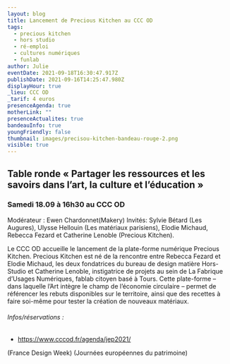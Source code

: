 ```yaml
---
layout: blog
title: Lancement de Precious Kitchen au CCC OD
tags:
  - precious kitchen
  - hors studio
  - ré-emploi
  - cultures numériques
  - funlab
author: Julie
eventDate: 2021-09-18T16:30:47.917Z
publishDate: 2021-09-16T14:25:47.980Z
displayHour: true
_lieu: CCC OD
_tarif: 4 euros
presenceAgenda: true
motherLink: ""
presenceActualites: true
bandeauInfo: true
youngFriendly: false
thumbnail: images/precisou-kitchen-bandeau-rouge-2.png
visible: true
---
```

## Table ronde « Partager les ressources et les savoirs dans l’art, la culture et l’éducation » 
### Samedi 18.09 à 16h30 au CCC OD


Modérateur : Ewen Chardonnet(Makery)
Invités: Sylvie Bétard (Les Augures), Ulysse Hellouin (Les matériaux parisiens), Elodie Michaud, Rebecca Fezard et Catherine Lenoble (Precious Kitchen).

Le CCC OD accueille le lancement de la plate-forme numérique Precious Kitchen. Precious Kitchen est né de la rencontre entre Rebecca Fezard et Elodie Michaud, les deux fondatrices du bureau de design matière Hors-Studio et Catherine Lenoble, instigatrice de projets au sein de La Fabrique d’Usages Numériques, fablab citoyen basé à Tours. Cette plate-forme – dans laquelle l’Art intègre le champ de l’économie circulaire – permet de référencer les rebuts disponibles sur le territoire, ainsi que des recettes à faire soi-même pour tester la création de nouveaux matériaux.

###### Infos/réservations : 
* https://www.cccod.fr/agenda/jep2021/

(France Design Week) (Journées européennes du patrimoine)